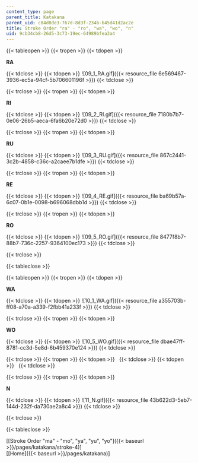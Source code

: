 ```yaml
---
content_type: page
parent_title: Katakana
parent_uid: c84d8de3-767d-8d3f-234b-b45d41d2ac2e
title: Stroke Order "ra" - "ro", "wa", "wo", "n"
uid: 9cb34cb8-26d5-3c73-19ec-64989bfea3a4
---
```


{{< tableopen >}}
{{< tropen >}}
{{< tdopen >}}


**RA**


{{< tdclose >}}
{{< tdopen >}}
![09_1_RA.gif]({{< resource_file 6e569467-3936-ec5a-94cf-5b706601196f >}})
{{< tdclose >}}

{{< trclose >}}
{{< tropen >}}
{{< tdopen >}}


**RI**


{{< tdclose >}}
{{< tdopen >}}
![09_2_RI.gif]({{< resource_file 7180b7b7-0e06-26b5-aeca-6fa6b20e72d0 >}})
{{< tdclose >}}

{{< trclose >}}
{{< tropen >}}
{{< tdopen >}}


**RU**


{{< tdclose >}}
{{< tdopen >}}
![09_3_RU.gif]({{< resource_file 867c2441-3c2b-4858-c36c-a2caee7b1dfe >}})
{{< tdclose >}}

{{< trclose >}}
{{< tropen >}}
{{< tdopen >}}


**RE**


{{< tdclose >}}
{{< tdopen >}}
![09_4_RE.gif]({{< resource_file ba69b57a-6c07-0b1e-0098-b696068dbb1d >}})
{{< tdclose >}}

{{< trclose >}}
{{< tropen >}}
{{< tdopen >}}


**RO**


{{< tdclose >}}
{{< tdopen >}}
![09_5_RO.gif]({{< resource_file 8477f8b7-88b7-736c-2257-9364100ec173 >}})
{{< tdclose >}}

{{< trclose >}}

{{< tableclose >}}

{{< tableopen >}}
{{< tropen >}}
{{< tdopen >}}


**WA**


{{< tdclose >}}
{{< tdopen >}}
![10_1_WA.gif]({{< resource_file a355703b-ff08-a70a-a339-f2fbb41a233f >}})
{{< tdclose >}}

{{< trclose >}}
{{< tropen >}}
{{< tdopen >}}


**WO**


{{< tdclose >}}
{{< tdopen >}}
![10_5_WO.gif]({{< resource_file dbae47ff-8781-cc3d-5e8d-6b459370e124 >}})
{{< tdclose >}}

{{< trclose >}}
{{< tropen >}}
{{< tdopen >}}
 
{{< tdclose >}}
{{< tdopen >}}
 
{{< tdclose >}}

{{< trclose >}}
{{< tropen >}}
{{< tdopen >}}


**N**


{{< tdclose >}}
{{< tdopen >}}
![11_N.gif]({{< resource_file 43b622d3-5eb7-144d-232f-da730ae2a8c4 >}})
{{< tdclose >}}

{{< trclose >}}

{{< tableclose >}}

\[[Stroke Order "ma" - "mo", "ya", "yu", "yo"]({{< baseurl >}}/pages/katakana/stroke-4)\]  
\[[Home]({{< baseurl >}}/pages/katakana)\]